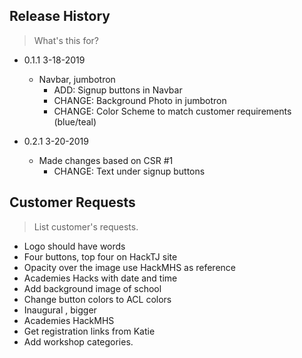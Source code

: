 ## Release History
> What's this for?

* 0.1.1 3-18-2019
    * Navbar, jumbotron
      * ADD: Signup buttons in Navbar
      * CHANGE:  Background Photo in jumbotron
      * CHANGE: Color Scheme to match customer requirements (blue/teal)


* 0.2.1 3-20-2019
    * Made changes based on CSR #1
      *  CHANGE: Text under signup buttons


## Customer Requests
> List customer's requests.

  * Logo should have words
  * Four buttons, top four on HackTJ site
  * Opacity over the image use HackMHS as reference
  * Academies Hacks with date and time
  * Add background image of school
  * Change button colors to ACL colors
  * Inaugural , bigger
  * Academies HackMHS
  * Get registration links from Katie
  * Add workshop categories.
